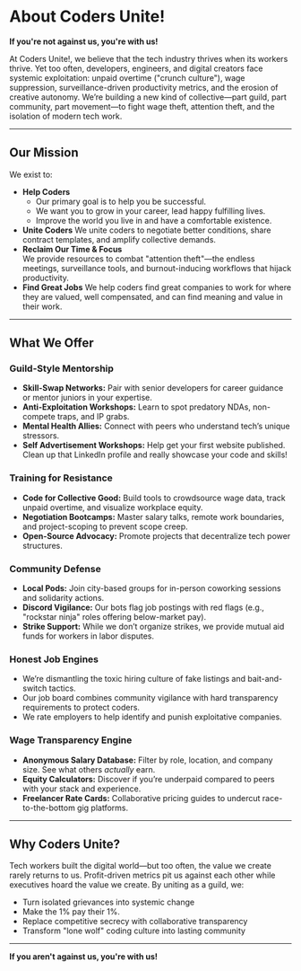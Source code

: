# About Coders Unite!
**If you're not against us, you're with us!**  

At Coders Unite!, we believe that the tech industry thrives when its workers thrive. Yet too often, developers, engineers, and digital creators face systemic exploitation: unpaid overtime ("crunch culture"), wage suppression, surveillance-driven productivity metrics, and the erosion of creative autonomy. We’re building a new kind of collective—part guild, part community, part movement—to fight wage theft, attention theft, and the isolation of modern tech work.

---

## Our Mission

We exist to:

 - **Help Coders**
   - Our primary goal is to help you be successful.
   - We want you to grow in your career, lead happy fulfilling lives.
   - Improve the world you live in and have a comfortable existence. 
 - **Unite Coders**
   We unite coders to negotiate better conditions, share contract templates, and amplify collective demands.
- **Reclaim Our Time & Focus**  
  We provide resources to combat "attention theft"—the endless meetings, surveillance tools, and burnout-inducing workflows that hijack productivity.
- **Find Great Jobs**
  We help coders find great companies to work for where they are valued, well compensated, and can find meaning and value in their work.
   

---

## What We Offer

### Guild-Style Mentorship
- **Skill-Swap Networks:** Pair with senior developers for career guidance or mentor juniors in your expertise.  
- **Anti-Exploitation Workshops:** Learn to spot predatory NDAs, non-compete traps, and IP grabs. 
- **Mental Health Allies:** Connect with peers who understand tech’s unique stressors.
- **Self Advertisement Workshops:** Help get your first website published. Clean up that LinkedIn profile and really showcase your code and skills!

### Training for Resistance
- **Code for Collective Good:** Build tools to crowdsource wage data, track unpaid overtime, and visualize workplace equity.  
- **Negotiation Bootcamps:** Master salary talks, remote work boundaries, and project-scoping to prevent scope creep.  
- **Open-Source Advocacy:** Promote projects that decentralize tech power structures.

### Community Defense
- **Local Pods:** Join city-based groups for in-person coworking sessions and solidarity actions.  
- **Discord Vigilance:** Our bots flag job postings with red flags (e.g., "rockstar ninja" roles offering below-market pay).  
- **Strike Support:** While we don’t organize strikes, we provide mutual aid funds for workers in labor disputes.

### Honest Job Engines
- We’re dismantling the toxic hiring culture of fake listings and bait-and-switch tactics. 
- Our job board combines community vigilance with hard transparency requirements to protect coders.
- We rate employers to help identify and punish exploitative companies.

### Wage Transparency Engine
- **Anonymous Salary Database:** Filter by role, location, and company size. See what others *actually* earn.  
- **Equity Calculators:** Discover if you’re underpaid compared to peers with your stack and experience.  
- **Freelancer Rate Cards:** Collaborative pricing guides to undercut race-to-the-bottom gig platforms.

---

## Why Coders Unite?
Tech workers built the digital world—but too often, the value we create rarely returns to us. Profit-driven metrics pit us against each other while executives hoard the value we create. By uniting as a guild, we:

- Turn isolated grievances into systemic change
- Make the 1% pay their 1%.
- Replace competitive secrecy with collaborative transparency
- Transform "lone wolf" coding culture into lasting community

---

**If you aren't against us, you're with us!**  
